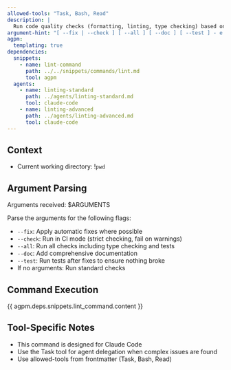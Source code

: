 ```yaml
---
allowed-tools: "Task, Bash, Read"
description: |
  Run code quality checks (formatting, linting, type checking) based on the language style guide
argument-hint: "[ --fix | --check ] [ --all ] [ --doc ] [ --test ] - e.g., \"--fix --test\" or \"--check --all\""
agpm:
  templating: true
dependencies:
  snippets:
    - name: lint-command
      path: ../../snippets/commands/lint.md
      tool: agpm
  agents:
    - name: linting-standard
      path: ../agents/linting-standard.md
      tool: claude-code
    - name: linting-advanced
      path: ../agents/linting-advanced.md
      tool: claude-code
---
```


## Context

- Current working directory: !`pwd`

## Argument Parsing

Arguments received: $ARGUMENTS

Parse the arguments for the following flags:
- `--fix`: Apply automatic fixes where possible
- `--check`: Run in CI mode (strict checking, fail on warnings)
- `--all`: Run all checks including type checking and tests
- `--doc`: Add comprehensive documentation
- `--test`: Run tests after fixes to ensure nothing broke
- If no arguments: Run standard checks

## Command Execution

{{ agpm.deps.snippets.lint_command.content }}

## Tool-Specific Notes

- This command is designed for Claude Code
- Use the Task tool for agent delegation when complex issues are found
- Use allowed-tools from frontmatter (Task, Bash, Read)
